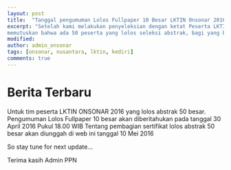 ```yaml
---
layout: post
title:  "Tanggal pengumuman Lolos Fullpaper 10 Besar LKTIN 0nsonar 2016"
excerpt: "Setelah kami melakukan penyeleksian dengan ketat Peserta LKTIN ONSONAR 2016, sekitar ratusan abstrak yang masuk. Kami 
memutuskan bahwa ada 50 peserta yang lolos seleksi abstrak, bagi yang belum beruntung jangan putus asa dan terus berkarya."
modified: 
author: admin_onsonar
tags: [onsonar, nusantara, lktin, kediri]
comments: true
---
```

# Berita Terbaru
Untuk tim peserta LKTIN ONSONAR 2016 yang lolos abstrak 50 besar.
Pengumuman Lolos Fullpaper 10 besar akan diberitahukan pada tanggal 30 April 2016 Pukul 18.00 WIB
Tentang pembagian sertifikat lolos abstrak 50 besar akan diunggah di web ini tanggal 10 Mei 2016

So stay tune for next update...


Terima kasih
Admin PPN
